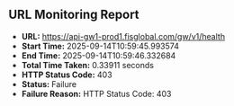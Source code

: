 ## URL Monitoring Report

- **URL:** https://api-gw1-prod1.fisglobal.com/gw/v1/health
- **Start Time:** 2025-09-14T10:59:45.993574
- **End Time:** 2025-09-14T10:59:46.332684
- **Total Time Taken:** 0.33911 seconds
- **HTTP Status Code:** 403
- **Status:** Failure
- **Failure Reason:** HTTP Status Code: 403
